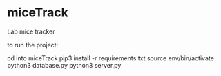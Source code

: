 # miceTrack

Lab mice tracker

to run the project:

cd into miceTrack
pip3 install -r requirements.txt
source env/bin/activate
python3 database.py
python3 server.py

